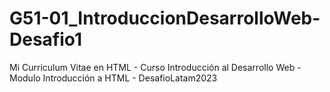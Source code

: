 # G51-01_IntroduccionDesarrolloWeb-Desafio1
Mi Curriculum Vitae en HTML - Curso Introducción al Desarrollo Web - Modulo Introducción a HTML - DesafioLatam2023
